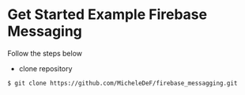 # Get Started Example Firebase Messaging

Follow the steps below

- clone repository

```sh
$ git clone https://github.com/MicheleDeF/firebase_messagging.git
```
